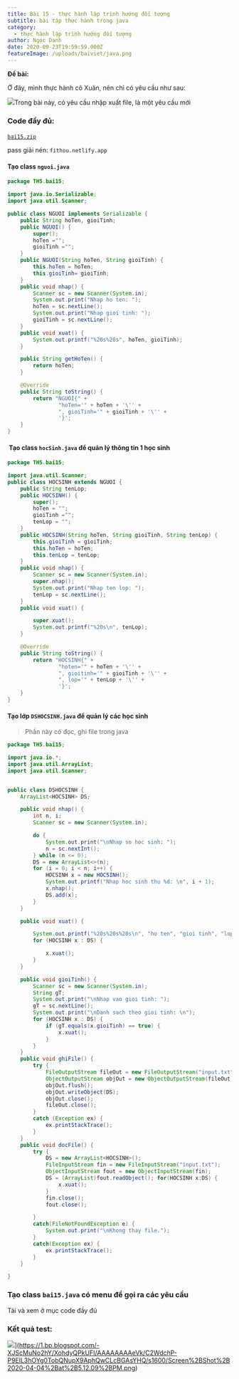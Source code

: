 ```yaml
---
title: Bài 15 - thực hành lập trình hướng đối tượng
subtitle: bài tập thực hành trong java
category:
  - thực hành lập trình hướng đối tượng
author: Ngọc Danh
date: 2020-09-23T19:59:59.000Z
featureImage: /uploads/baiviet/java.png
---
```


**Đề bài:**

Ở đây, mình thực hành cô Xuân, nên chỉ có yêu cầu như sau:

[![](https://1.bp.blogspot.com/-JmWiY2QPk78/XohbTCL2vXI/AAAAAAAAeVU/X6tmJEFqMOc9SrEVbVZ1cgy1Zyx9dypiwCLcBGAsYHQ/s640/1.png)](https://1.bp.blogspot.com/-JmWiY2QPk78/XohbTCL2vXI/AAAAAAAAeVU/X6tmJEFqMOc9SrEVbVZ1cgy1Zyx9dypiwCLcBGAsYHQ/s1600/1.png)Trong bài này, có yêu cầu nhập xuất file, là một yêu cầu mới

### Code đầy đủ:

[`bai15.zip`](https://bit.ly/2SOnk5x) 

pass giải nén: `fithou.netlify.app`

#### Tạo class ```nguoi.java```

```java
package TH5.bai15;

import java.io.Serializable;
import java.util.Scanner;

public class NGUOI implements Serializable {
    public String hoTen, gioiTinh;
    public NGUOI() {
        super();
        hoTen ="";
        gioiTinh ="";
    }
    public NGUOI(String hoTen, String gioiTinh) {
        this.hoTen = hoTen;
        this.gioiTinh= gioiTinh;
    }
    public void nhap() {
        Scanner sc = new Scanner(System.in);
        System.out.print("Nhap ho ten: ");
        hoTen = sc.nextLine();
        System.out.print("Nhap gioi tinh: ");
        gioiTinh = sc.nextLine();
    }
    public void xuat() {
        System.out.printf("%20s%20s", hoTen, gioiTinh);
    }

    public String getHoTen() {
        return hoTen;
    }

    @Override
    public String toString() {
        return "NGUOI{" +
                "hoTen='" + hoTen + '\'' +
                ", gioiTinh='" + gioiTinh + '\'' +
                '}';
    }
}

```

####  Tạo class `hocSinh.java` để quản lý thông tin 1 học sinh

```java
package TH5.bai15;

import java.util.Scanner;
public class HOCSINH extends NGUOI {
    public String tenLop;
    public HOCSINH() {
        super();
        hoTen = "";
        gioiTinh ="";
        tenLop = "";
    }
    public HOCSINH(String hoTen, String gioiTinh, String tenLop) {
        this.gioiTinh = gioiTinh;
        this.hoTen = hoTen;
        this.tenLop = tenLop;
    }
    public void nhap() {
        Scanner sc = new Scanner(System.in);
        super.nhap();
        System.out.print("Nhap ten lop: ");
        tenLop = sc.nextLine();
    }
    public void xuat() {

        super.xuat();
        System.out.printf("%20s\n", tenLop);
    }

    @Override
    public String toString() {
        return "HOCSINH{" +
                "hoten='" + hoTen + '\'' +
                ", gioitinh='" + gioiTinh + '\'' +
                ", lop='" + tenLop + '\'' +
                '}';
    }
}

```

#### Tạo lớp `DSHOCSINH.java` để quản lý các học sinh

>Phần này có đọc, ghi file trong java  

```java
package TH5.bai15;

import java.io.*;
import java.util.ArrayList;
import java.util.Scanner;


public class DSHOCSINH {
    ArrayList<HOCSINH> DS;

    public void nhap() {
        int n, i;
        Scanner sc = new Scanner(System.in);

        do {
            System.out.print("\nNhap so hoc sinh: ");
            n = sc.nextInt();
        } while (n <= 0);
        DS = new ArrayList<>(n);
        for (i = 0; i < n; i++) {
            HOCSINH x = new HOCSINH();
            System.out.printf("Nhap hoc sinh thu %d: \n", i + 1);
            x.nhap();
            DS.add(x);
        }
    }

    public void xuat() {

        System.out.printf("%20s%20s%20s\n", "ho ten", "gioi tinh", "lop");
        for (HOCSINH x : DS) {

            x.xuat();
        }
    }

    public void gioiTinh() {
        Scanner sc = new Scanner(System.in);
        String gT;
        System.out.print("\nNhap vao gioi tinh: ");
        gT = sc.nextLine();
        System.out.print("\nDanh sach theo gioi tinh: \n");
        for (HOCSINH x : DS) {
            if (gT.equals(x.gioiTinh) == true) {
                x.xuat();
            }
        }
    }
    public void ghiFile() {
        try {
            FileOutputStream fileOut = new FileOutputStream("input.txt");
            ObjectOutputStream objOut = new ObjectOutputStream(fileOut);
            objOut.flush();
            objOut.writeObject(DS);
            objOut.close();
            fileOut.close();
        }
        catch (Exception ex) {
            ex.printStackTrace();
        }
    }
    public void docFile() {
        try {
            DS = new ArrayList<HOCSINH>();
            FileInputStream fin = new FileInputStream("input.txt");
            ObjectInputStream fout = new ObjectInputStream(fin);
            DS = (ArrayList)fout.readObject(); for(HOCSINH x:DS) {
                x.xuat();
            }
            fin.close();
            fout.close();

        }
        catch(FileNotFoundException e) {
            System.out.print("\nKhong thay file.");
        }
        catch(Exception ex) {
            ex.printStackTrace();
        }
    }

}
```

### Tạo class `bai15.java` có menu để gọi ra các yêu cầu

Tải và xem ở mục code đầy đủ  

### Kết quả test:

![](https://1.bp.blogspot.com/-XJScMuNo2hY/XohdyQPkUFI/AAAAAAAAeVk/C2WdchP-P9ElL3hOYg0TobQNupX9AphQwCLcBGAsYHQ/s400/Screen%2BShot%2B2020-04-04%2Bat%2B5.12.09%2BPM.png)](https://1.bp.blogspot.com/-XJScMuNo2hY/XohdyQPkUFI/AAAAAAAAeVk/C2WdchP-P9ElL3hOYg0TobQNupX9AphQwCLcBGAsYHQ/s1600/Screen%2BShot%2B2020-04-04%2Bat%2B5.12.09%2BPM.png)